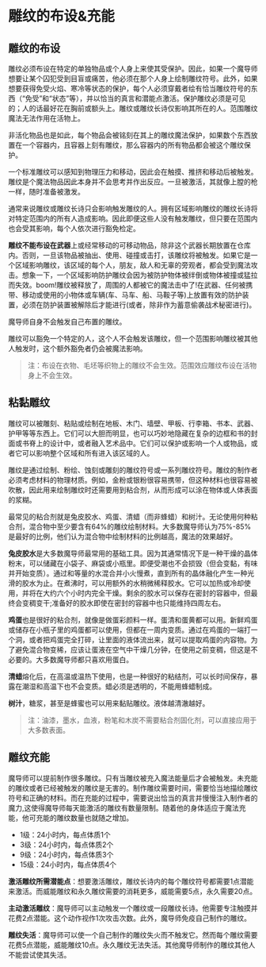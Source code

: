 # 雕纹的布设&充能

## 雕纹的布设

雕纹必须布设在特定的单独物品或个人身上来使其受保护。因此，如果一个魔导师想要让某个囚犯受到目盲或痛苦，他必须在那个人身上绘制雕纹符号。此外，如果想要获得免受火焰、寒冷等状态的保护，每个人必须穿戴者绘有恰当雕纹符号的东西（“免受”和“状态”等），并以恰当的真言和潜能点激活。保护雕纹必须是可见的；人的话最好花在胸前或额头上。雕纹或雕纹长诗仅影响其所在的人。范围雕纹魔法无法作用在活物上。

非活化物品也是如此，每个物品会被铭刻在其上的雕纹魔法保护，如果数个东西放置在一个容器内，且容器上刻有雕纹，那么容器内的所有物品都会被这个雕纹保护。

一个标准雕纹可以感知到物理压力和移动，因此会在触摸、推挤和移动后被触发。雕纹是个魔法物品因此本身并不会思考并作出反应。一旦被激活，其就像上膛的枪一样，随时准备被激发。

通常来说雕纹或雕纹长诗只会影响触发雕纹的人。拥有区域影响雕纹的雕纹长诗将对特定范围内的所有人造成影响。因此即便这些人没有触发雕纹，但只要在范围内也会受其影响，每个人依次进行豁免检定。

**雕纹不能布设在武器**上或经常移动的可移动物品，除非这个武器长期放置在仓库内。否则，一旦该物品被抽出、使用、碰撞或击打，该雕纹将被触发。如果它是一个区域影响雕纹，该区域的每个人，朋友，敌人和无辜的旁观者，都会受到魔法攻击。想象一下，一个区域影响防护雕纹会因为被防护物体被绊倒或物体被撞或猛拉而失效。boom!雕纹被释放了，周围的人都被它的魔法击中了!在武器、任何被携带、移动或使用的小物体或车辆(车、马车、船、马鞍子等)上放置有效的防护装置，必须在防护装置被解除后才能进行(或者，除非作为蓄意偷袭战术秘密进行)。

魔导师自身不会触发自己布置的雕纹。

雕纹可以豁免一个特定的人，这个人不会触发该雕纹，但一个范围影响雕纹被其他人触发时，这个额外豁免者仍会被魔法影响。

> 注：布设在衣物、毛坯等织物上的雕纹不会生效。范围效应雕纹布设在活物身上不会生效。

## 粘黏雕纹

雕纹可以被雕刻、粘贴或绘制在地板、木门、墙壁、甲板、行李箱、书本、武器、护甲等等东西上。它们可以大胆而明显，也可以巧妙地隐藏在复杂的边框和书的封面或书脊上的设计中，或者融入艺术品中。它们可以保护或影响一个人或物品，或者它可以影响整个区域和所有进入该区域的人。

雕纹是通过绘制、粉绘、蚀刻或雕刻的雕纹符号或一系列雕纹符号。雕纹的制作者必须考虑材料的物理材质。例如，金粉或银粉很容易携带，但这种材料也很容易被吹散，因此用来绘制雕纹时还需要用到粘合剂，从而形成可以涂在物体或人体表面的浆糊。

最常见的粘合剂就是兔皮胶水、鸡蛋、清蜡（而非蜂蜡）和树汁。无论使用何种粘合剂，混合物中至少要含有64%的雕纹绘制材料。大多数魔导师认为75%-85%是最好的比例，他们认为混合物中绘制材料的比例越高，魔法的效果越好。

**兔皮胶水**是大多数魔导师最常用的基础工具。因为其通常情况下是一种干燥的晶体粉末，可以储藏在小袋子、麻袋或小瓶里。即便受潮也不会损毁（但会变黏，有味并开始变质）。通过和等量的水混合并小火慢煮，直到所有的晶体融化产生一种光滑的胶水为止。在煮沸时，可以用额外的水稍微稀释胶水。它可以加热或冷却使用，并将在大约六个小时内完全干燥。剩余的胶水可以保存在密封的容器中，但最终会变稠变干;准备好的胶水即使在密封的容器中也只能维持四周左右。

**鸡蛋**也是很好的粘合剂，就像是做蛋彩颜料一样。蛋清和蛋黄都可以用。新鲜鸡蛋或储存在小瓶子里的鸡蛋都可以使用，但都在一周内变质。通过在鸡蛋的一端打一个洞，或者把鸡蛋完全打碎，让里面的液体流出来，就可以提取鸡蛋的内容物。为了避免混合物变稀，应该让蛋液在空气中干燥几分钟，在使用之前变稠，但这是不必要的。大多数魔导师都只喜欢用蛋白。

**清蜡**熔化后，在高温或温热下使用，也是一种很好的粘结剂，可以长时间保存，暴露在潮湿和高温下也不会变质。蜡必须是透明的，不能用蜂蜡制成。

**树汁**，糖浆，甚至是蜂蜜也可以用来黏贴雕纹。液体越清澈越好。

> 注：油漆，墨水，血液，粉笔和木炭不需要粘合剂固化剂，可以直接应用于大多数表面。

## 雕纹充能

魔导师可以提前制作很多雕纹。只有当雕纹被充入魔法能量后才会被触发。未充能的雕纹或者已经被触发的雕纹是无害的。制作雕纹需要时间，需要恰当地描绘雕纹符号和正确的材料。而在充能的过程中，需要说出恰当的真言并慢慢注入制作者的魔力,这使得魔导师每天能激活的雕纹有数量限制。随着他的身体适应于魔法充能，他可充能的雕纹数量也就随之增加。

- 1级：24小时内，每点体质1个
- 3级：24小时内，每点体质2个
- 9级：24小时内，每点体质3个
- 15级：24小时内，每点体质4个

**激活雕纹所需潜能点**：想要激活雕纹，雕纹长诗内的每个雕纹符号都需要1点潜能来激活。而威能雕纹和永久雕纹需要的消耗更多，威能需要5点，永久需要20点。

**主动激活雕纹**：魔导师可以主动触发一个雕纹或一段雕纹长诗。他需要专注触摸并花费2点潜能。这个动作视作1次攻击次数。此外，魔导师免疫自己制作的雕纹。

**雕纹失活**：魔导师可以使一个自己制作的雕纹失火而不触发它。然而每个雕纹需要花费5点潜能，威能雕纹10点。永久雕纹无法失活。其他魔导师制作的雕纹其他人不能尝试使其失活。

